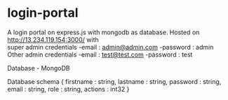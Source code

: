 # login-portal
A login portal on express.js with mongodb as database.
Hosted on http://13.234.119.154:3000/
with <br />
super admin credentials
  -email : admin@admin.com
  -password : admin
Other admin credentials
  -email : test@test.com
  -password : test

Database - MongoDB

Database schema 
{
  firstname : string,
  lastname : string,
  password : string,
  email : string,
  role : string,
  actions : int32
}

